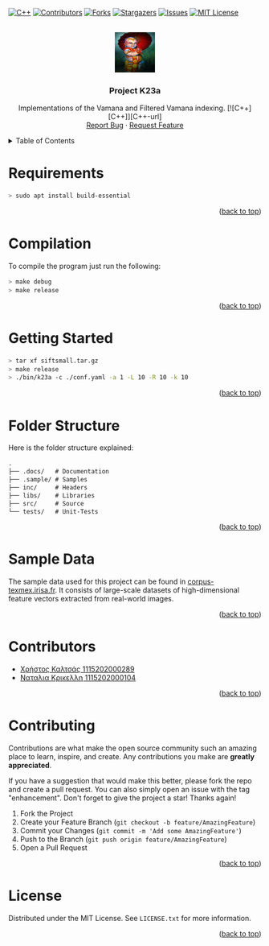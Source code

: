 <!-- Improved compatibility of back to top link: See: https://github.com/xcalts/di-uoa-project-k23a/pull/73 -->
<a id="readme-top"></a>



[![C++][C++]][C++-url]
[![Contributors][contributors-shield]][contributors-url]
[![Forks][forks-shield]][forks-url]
[![Stargazers][stars-shield]][stars-url]
[![Issues][issues-shield]][issues-url]
[![MIT License][license-shield]][license-url]



<!-- PROJECT LOGO -->
<br />
<div align="center">
  <a href="https://github.com/xcalts/di-uoa-project-k23a">
    <img src=".assets/logo.png" alt="Logo" width="80" height="80">
  </a>

  <h3 align="center">Project K23a</h3>

  <p align="center">
    Implementations of the Vamana and Filtered Vamana indexing. [![C++][C++]][C++-url]
    <br />
    <a href="https://github.com/xcalts/di-uoa-project-k23a/issues/new?labels=bug&template=bug-report---.md">Report Bug</a>
    ·
    <a href="https://github.com/xcalts/di-uoa-project-k23a/issues/new?labels=enhancement&template=feature-request---.md">Request Feature</a>
  </p>
</div>



<!-- TABLE OF CONTENTS -->
<details>
  <summary>Table of Contents</summary>
  <ol>
    <li><a href="#requirements">Requirements</a></li>
    <li><a href="#compilation">Compilation</a></li>
    <li><a href="#getting-started">Getting Started</a></li>
    <li><a href="#folder-structure">Folder Structure</a></li>
    <li><a href="#sample-data">Sample Data</a></li>
    <li><a href="#contributors">Contributors</a></li>
    <li><a href="#contributing">Contributing</a></li>
    <li><a href="#license">License</a></li>
  </ol>
</details>



# Requirements

```sh
> sudo apt install build-essential
```

<p align="right">(<a href="#readme-top">back to top</a>)</p>

# Compilation

To compile the program just run the following:

```sh
> make debug
> make release  
```

<p align="right">(<a href="#readme-top">back to top</a>)</p>

# Getting Started

```sh
> tar xf siftsmall.tar.gz
> make release
> ./bin/k23a -c ./conf.yaml -a 1 -L 10 -R 10 -k 10
```

<p align="right">(<a href="#readme-top">back to top</a>)</p>

# Folder Structure

Here is the folder structure explained:

```text
.
├── .docs/   # Documentation
├── .sample/ # Samples
├── inc/     # Headers
├── libs/    # Libraries
├── src/     # Source
└── tests/   # Unit-Tests
```

<p align="right">(<a href="#readme-top">back to top</a>)</p>

# Sample Data

The sample data used for this project can be found in [corpus-texmex.irisa.fr](http://corpus-texmex.irisa.fr/).
It consists of large-scale datasets of high-dimensional feature vectors extracted from real-world images.

<p align="right">(<a href="#readme-top">back to top</a>)</p>

# Contributors

- [Χρήστος Καλτσάς 1115202000289](https://github.com/xcalts)
- [Ναταλια Κρικελλη 1115202000104](https://github.com/nataliakrik)

<p align="right">(<a href="#readme-top">back to top</a>)</p>

# Contributing

Contributions are what make the open source community such an amazing place to learn, inspire, and create. Any contributions you make are **greatly appreciated**.

If you have a suggestion that would make this better, please fork the repo and create a pull request. You can also simply open an issue with the tag "enhancement".
Don't forget to give the project a star! Thanks again!

1. Fork the Project
2. Create your Feature Branch (`git checkout -b feature/AmazingFeature`)
3. Commit your Changes (`git commit -m 'Add some AmazingFeature'`)
4. Push to the Branch (`git push origin feature/AmazingFeature`)
5. Open a Pull Request

<p align="right">(<a href="#readme-top">back to top</a>)</p>

# License

Distributed under the MIT License. See `LICENSE.txt` for more information.

<p align="right">(<a href="#readme-top">back to top</a>)</p>


<!-- MARKDOWN LINKS & IMAGES -->
<!-- https://www.markdownguide.org/basic-syntax/#reference-style-links -->
[contributors-shield]: https://img.shields.io/github/contributors/xcalts/di-uoa-project-k23a.svg?style=for-the-badge
[contributors-url]: https://github.com/xcalts/di-uoa-project-k23a/graphs/contributors
[forks-shield]: https://img.shields.io/github/forks/xcalts/di-uoa-project-k23a.svg?style=for-the-badge
[forks-url]: https://github.com/xcalts/di-uoa-project-k23a/network/members
[stars-shield]: https://img.shields.io/github/stars/xcalts/di-uoa-project-k23a.svg?style=for-the-badge
[stars-url]: https://github.com/xcalts/di-uoa-project-k23a/stargazers
[issues-shield]: https://img.shields.io/github/issues/xcalts/di-uoa-project-k23a.svg?style=for-the-badge
[issues-url]: https://github.com/xcalts/di-uoa-project-k23a/issues
[license-shield]: https://img.shields.io/github/license/xcalts/di-uoa-project-k23a.svg?style=for-the-badge
[license-url]: https://github.com/xcalts/di-uoa-project-k23a/blob/master/LICENSE.txt
[C++]: https://img.shields.io/badge/-C++-blue?style=for-the-badge
[C++-url]: https://cplusplus.com/

